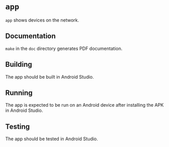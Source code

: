 # `app`

`app` shows devices on the network.

## Documentation

`make` in the `doc` directory generates PDF documentation.

## Building

The app should be built in Android Studio.

## Running

The app is expected to be run on an Android device after installing the APK in
Android Studio.

## Testing

The app should be tested in Android Studio.
